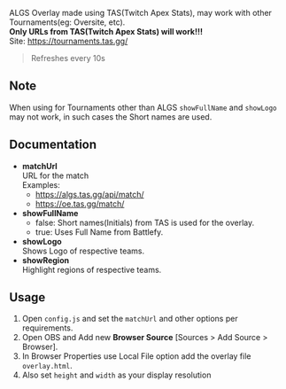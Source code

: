 ALGS Overlay made using TAS(Twitch Apex Stats), may work with other Tournaments(eg: Oversite, etc).<br>
**Only URLs from TAS(Twitch Apex Stats) will work!!!**<br>
Site: https://tournaments.tas.gg/
>Refreshes every 10s

## Note
When using for Tournaments other than ALGS `showFullName` and `showLogo` may not work, in such cases the Short names are used.

## Documentation
- **matchUrl**<br>
    URL for the match<br>
    Examples:<br>
    - https://algs.tas.gg/api/match/<matchId><br>
    - https://oe.tas.gg/match/<matchId>
- **showFullName**<br>
  - false: Short names(Initials) from TAS is used for the overlay.
  - true: Uses Full Name from Battlefy.
- **showLogo**<br>
    Shows Logo of respective teams.
- **showRegion**<br>
    Highlight regions of respective teams. 
## Usage
1. Open `config.js` and set the `matchUrl` and other options per requirements.
2. Open OBS and Add new **Browser Source** [Sources > Add Source > Browser].
3. In Browser Properties use Local File option add the overlay file `overlay.html`.
4. Also set `height` and `width` as your display resolution
